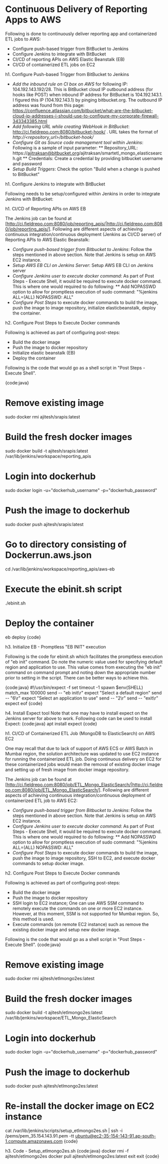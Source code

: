 # Continuous Delivery of Reporting Apps to AWS

Following is done to continuously deliver reporting app and containerized ETL jobs to AWS:

* Configure push-based trigger from BitBucket to Jenkins
* Configure Jenkins to integrate with BitBucket
* CI/CD of reporting APIs on AWS Elastic Beanstalk (EB)
* CI/CD of containerized ETL jobs on EC2


h1. Configure Push-based Trigger from BitBucket to Jenkins

* *Add the inbound rule on CI box on AWS* for following IP: 104.192.143.192/28. This is BitBucket cloud IP outbound address (for hooks like POST) when inbound IP address for BitBucket is 104.192.143.1. I figured this IP (104.192.143.1) by pinging bitbucket.org. The outbound IP address was found from this page: https://confluence.atlassian.com/bitbucket/what-are-the-bitbucket-cloud-ip-addresses-i-should-use-to-configure-my-corporate-firewall-343343385.html
* *Add following URL while creating WebHook in BitBucket*:  http://ci.fieldrepo.com:8080/bitbucket-hook/ . URL takes the format of *http://<repository_url>/bitbucket-hook/*
* *Configure Git as Source code management tool within Jenkins*: Following is a sample of input parameter:
** Repository_URL: https://ajitraksan@bitbucket.org/ajitraksan/smartetl_mongo_elasticsearch.git
** Credentials: Create a credential by providing bitbucket username and password
* *Setup Build Triggers*:  Check the option "Build when a change is pushed to BitBucket"

h1. Configure Jenkins to integrate with BitBucket

Following needs to be setup/configured within Jenkins in order to integrate Jenkins with BitBucket:
 

h1. CI/CD of Reporting APIs on AWS EB

The Jenkins job can be found at [http://ci.fieldrepo.com:8080/job/reporting_apis/|http://ci.fieldrepo.com:8080/job/reporting_apis/]. Following are different aspects of achieving continuous integration/continuous deployment (Jenkins as CI/CD server) of Reporting APIs to AWS Elastic Beanstalk:

* *Configure push-based trigger from Bitbucket to Jenkins*: Follow the steps mentioned in above section. Note that Jenkins is setup on AWS EC2 instance. 
* *Setup AWS EB CLI on Jenkins Server*: Setup AWS EB CLI on Jenkins server
* *Configure Jenkins user to execute docker command*: As part of Post Steps - Execute Shell, it would be required to execute docker command. This is where one would required to do following:
** Add  NOPASSWD option to allow for promptless execution of sudo command: "%jenkins ALL=(ALL) NOPASSWD: ALL" 
* *Configure Post Steps* to execute docker commands to build the image, push the image to image repository, initialize elasticbeanstalk, deploy the container.

h2. Configure Post Steps to Execute Docker commands
 
Following is achieved as part of configuring post-steps:

* Build the docker image
* Push the image to docker repository
* Initialize elastic beanstalk (EB)
* Deploy the container

Following is the code that would go as a shell script in "Post Steps - Execute Shell". 

{code:java}
# Remove existing image
sudo docker rmi ajitesh/srapis:latest

# Build the fresh docker images
sudo docker build -t ajitesh/srapis:latest /var/lib/jenkins/workspace/reporting_apis

# Login into dockerhub
sudo docker login -u="dockerhub_username" -p="dockerhub_password"

# Push the image to dockerhub
sudo docker push ajitesh/srapis:latest

# Go to directory consisting of Dockerrun.aws.json
cd /var/lib/jenkins/workspace/reporting_apis/aws-eb

# Execute the ebinit.sh script
./ebinit.sh

# Deploy the container
eb deploy
{code}

h3. Initialize EB - Promptless "EB INIT" execution

Following is the code for ebinit.sh which facilitates the promptless execution of "eb init" command. Do note the numeric value used for specifying default region and application to use. This value comes from executing the "eb init" command on command prompt and noting down the appropriate number prior to setting in the script. There can be better ways to achieve this. 

{code:java}
#!/usr/bin/expect -f
set timeout -1
spawn $env(SHELL)
match_max 100000
send -- "eb init\r"
expect  "Select a default region"
send -- "6\r"
expect "Select an application to use"
send -- "2\r"
send -- "exit\r"
expect eof
{code}

h4. Install Expect tool
Note that one may have to install expect on the Jenkins server for above to work. Following code can be used to install Expect:
{code:java}
apt install expect
{code}

h1. CI/CD of Containerized ETL Job (MongoDB to ElasticSearch) on AWS EC2

One may recall that due to lack of support of AWS ECS or AWS Batch in Mumbai region, the solution architecture was updated to use EC2 instance for running the containerized ETL job. Doing continuous delivery on EC2 for these containerized jobs would mean the removal of existing docker image and setting up of fresh image from docker image repository. 
 
The Jenkins job can be found at [http://ci.fieldrepo.com:8080/job/ETL_Mongo_ElasticSearch/|http://ci.fieldrepo.com:8080/job/ETL_Mongo_ElasticSearch/]. Following are different aspects of achieving continuous integration/continuous deployment of containerized ETL job to AWS EC2:

* *Configure push-based trigger from Bitbucket to Jenkins*: Follow the steps mentioned in above section. Note that Jenkins is setup on AWS EC2 instance. 
* *Configure Jenkins user to execute docker command*: As part of Post Steps - Execute Shell, it would be required to execute docker command. This is where one would required to do following:
** Add  NOPASSWD option to allow for promptless execution of sudo command: "%jenkins ALL=(ALL) NOPASSWD: ALL" 
* *Configure Post Steps* to execute docker commands to build the image, push the image to image repository, SSH to EC2, and execute docker commands to  setup docker image.

h2. Configure Post Steps to Execute Docker commands
 
Following is achieved as part of configuring post-steps:

* Build the docker image
* Push the image to docker repository
* SSH login to EC2 instance; One can use AWS SSM command to remotely execute the commands on one or more EC2 instance. However, at this moment, SSM is not supported for Mumbai region. So, this method is used.
* Execute commands (on remote EC2 instance) such as remove the existing docker image and setup new docker image.

Following is the code that would go as a shell script in "Post Steps - Execute Shell". 
{code:java}
# Remove existing image
sudo docker rmi ajitesh/etlmongo2es:latest

# Build the fresh docker images
sudo docker build -t ajitesh/etlmongo2es:latest /var/lib/jenkins/workspace/ETL_Mongo_ElasticSearch

# Login into dockerhub
sudo docker login -u="dockerhub_username" -p="dockerhub_password"

# Push the image to dockerhub
sudo docker push ajitesh/etlmongo2es:latest

# Re-install the docker image on EC2 instance
cat /var/lib/jenkins/scripts/setup_etlmongo2es.sh | ssh  -i /pems/pem_35.154.143.91.pem -tt ubuntu@ec2-35-154-143-91.ap-south-1.compute.amazonaws.com
{code}

h3. Code - Setup_etlmongo2es.sh
{code:java}
docker rmi -f ajitesh/etlmongo2es
docker pull ajitesh/etlmongo2es:latest
exit
exit
{code}
